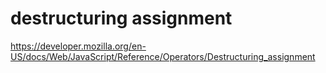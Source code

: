 # destructuring assignment
https://developer.mozilla.org/en-US/docs/Web/JavaScript/Reference/Operators/Destructuring_assignment